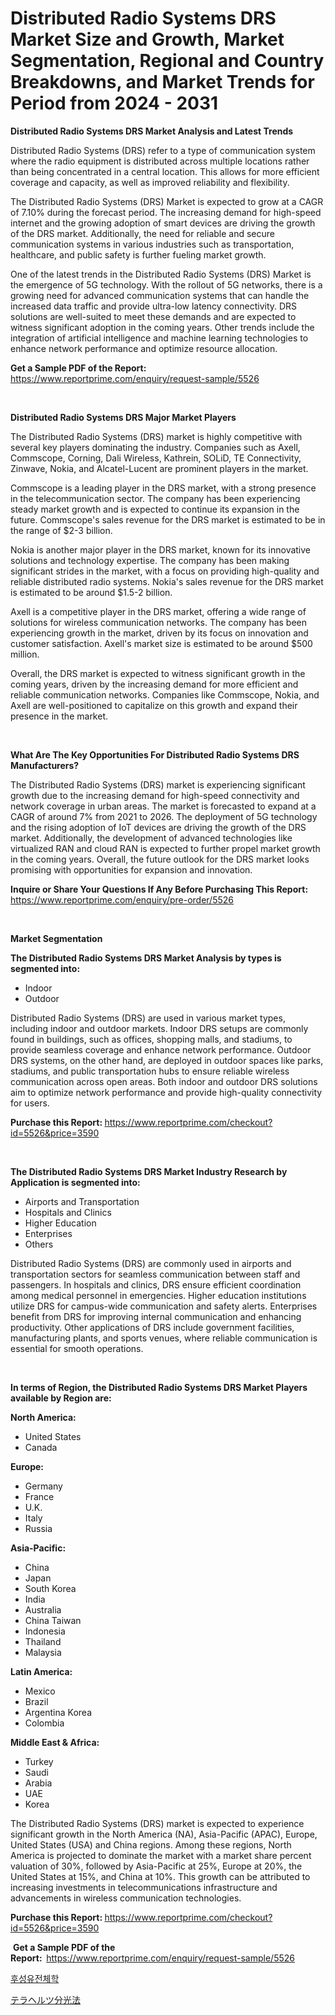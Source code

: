 <p><h1>Distributed Radio Systems DRS Market Size and Growth, Market Segmentation, Regional and Country Breakdowns, and Market Trends for Period from 2024 -  2031</h1></p><p><strong>Distributed Radio Systems DRS Market Analysis and Latest Trends</strong></p>
<p><p>Distributed Radio Systems (DRS) refer to a type of communication system where the radio equipment is distributed across multiple locations rather than being concentrated in a central location. This allows for more efficient coverage and capacity, as well as improved reliability and flexibility.</p><p>The Distributed Radio Systems (DRS) Market is expected to grow at a CAGR of 7.10% during the forecast period. The increasing demand for high-speed internet and the growing adoption of smart devices are driving the growth of the DRS market. Additionally, the need for reliable and secure communication systems in various industries such as transportation, healthcare, and public safety is further fueling market growth.</p><p>One of the latest trends in the Distributed Radio Systems (DRS) Market is the emergence of 5G technology. With the rollout of 5G networks, there is a growing need for advanced communication systems that can handle the increased data traffic and provide ultra-low latency connectivity. DRS solutions are well-suited to meet these demands and are expected to witness significant adoption in the coming years. Other trends include the integration of artificial intelligence and machine learning technologies to enhance network performance and optimize resource allocation.</p></p>
<p><strong>Get a Sample PDF of the Report:&nbsp;</strong> <a href="https://www.reportprime.com/enquiry/request-sample/5526">https://www.reportprime.com/enquiry/request-sample/5526</a></p>
<p>&nbsp;</p>
<p><strong>Distributed Radio Systems DRS Major Market Players</strong></p>
<p><p>The Distributed Radio Systems (DRS) market is highly competitive with several key players dominating the industry. Companies such as Axell, Commscope, Corning, Dali Wireless, Kathrein, SOLiD, TE Connectivity, Zinwave, Nokia, and Alcatel-Lucent are prominent players in the market.</p><p>Commscope is a leading player in the DRS market, with a strong presence in the telecommunication sector. The company has been experiencing steady market growth and is expected to continue its expansion in the future. Commscope's sales revenue for the DRS market is estimated to be in the range of $2-3 billion.</p><p>Nokia is another major player in the DRS market, known for its innovative solutions and technology expertise. The company has been making significant strides in the market, with a focus on providing high-quality and reliable distributed radio systems. Nokia's sales revenue for the DRS market is estimated to be around $1.5-2 billion.</p><p>Axell is a competitive player in the DRS market, offering a wide range of solutions for wireless communication networks. The company has been experiencing growth in the market, driven by its focus on innovation and customer satisfaction. Axell's market size is estimated to be around $500 million.</p><p>Overall, the DRS market is expected to witness significant growth in the coming years, driven by the increasing demand for more efficient and reliable communication networks. Companies like Commscope, Nokia, and Axell are well-positioned to capitalize on this growth and expand their presence in the market.</p></p>
<p>&nbsp;</p>
<p><strong>What Are The Key Opportunities For Distributed Radio Systems DRS Manufacturers?</strong></p>
<p><p>The Distributed Radio Systems (DRS) market is experiencing significant growth due to the increasing demand for high-speed connectivity and network coverage in urban areas. The market is forecasted to expand at a CAGR of around 7% from 2021 to 2026. The deployment of 5G technology and the rising adoption of IoT devices are driving the growth of the DRS market. Additionally, the development of advanced technologies like virtualized RAN and cloud RAN is expected to further propel market growth in the coming years. Overall, the future outlook for the DRS market looks promising with opportunities for expansion and innovation.</p></p>
<p><strong>Inquire or Share Your Questions If Any Before Purchasing This Report:</strong> <a href="https://www.reportprime.com/enquiry/pre-order/5526">https://www.reportprime.com/enquiry/pre-order/5526</a></p>
<p>&nbsp;</p>
<p><strong>Market Segmentation</strong></p>
<p><strong>The Distributed Radio Systems DRS Market Analysis by types is segmented into:</strong></p>
<p><ul><li>Indoor</li><li>Outdoor</li></ul></p>
<p><p>Distributed Radio Systems (DRS) are used in various market types, including indoor and outdoor markets. Indoor DRS setups are commonly found in buildings, such as offices, shopping malls, and stadiums, to provide seamless coverage and enhance network performance. Outdoor DRS systems, on the other hand, are deployed in outdoor spaces like parks, stadiums, and public transportation hubs to ensure reliable wireless communication across open areas. Both indoor and outdoor DRS solutions aim to optimize network performance and provide high-quality connectivity for users.</p></p>
<p><strong>Purchase this Report:&nbsp;</strong><a href="https://www.reportprime.com/checkout?id=5526&price=3590">https://www.reportprime.com/checkout?id=5526&price=3590</a></p>
<p>&nbsp;</p>
<p><strong>The Distributed Radio Systems DRS Market Industry Research by Application is segmented into:</strong></p>
<p><ul><li>Airports and Transportation</li><li>Hospitals and Clinics</li><li>Higher Education</li><li>Enterprises</li><li>Others</li></ul></p>
<p><p>Distributed Radio Systems (DRS) are commonly used in airports and transportation sectors for seamless communication between staff and passengers. In hospitals and clinics, DRS ensure efficient coordination among medical personnel in emergencies. Higher education institutions utilize DRS for campus-wide communication and safety alerts. Enterprises benefit from DRS for improving internal communication and enhancing productivity. Other applications of DRS include government facilities, manufacturing plants, and sports venues, where reliable communication is essential for smooth operations.</p></p>
<p>&nbsp;</p>
<p><strong>In terms of Region, the Distributed Radio Systems DRS Market Players available by Region are:</strong></p>
<p>
    <p> <strong> North America: </strong>
        <ul>
            <li>United States</li>
            <li>Canada</li>
        </ul>
        </p> 
    <p> <strong> Europe: </strong>
        <ul>
            <li>Germany</li>
            <li>France</li>
            <li>U.K.</li>
            <li>Italy</li>
            <li>Russia</li>
        </ul>
        </p> 
    <p> <strong> Asia-Pacific: </strong>
        <ul>
            <li>China</li>
            <li>Japan</li>
            <li>South Korea</li>
            <li>India</li>
            <li>Australia</li>
            <li>China Taiwan</li>
            <li>Indonesia</li>
            <li>Thailand</li>
            <li>Malaysia</li>
        </ul>
        </p> 
    <p> <strong> Latin America: </strong>
        <ul>
            <li>Mexico</li>
            <li>Brazil</li>
            <li>Argentina Korea</li>
            <li>Colombia</li>
        </ul>
        </p> 
    <p> <strong> Middle East & Africa: </strong>
        <ul>
            <li>Turkey</li>
            <li>Saudi</li>
            <li>Arabia</li>
            <li>UAE</li>
            <li>Korea</li>
        </ul>
    </p>
    </p>
<p><p>The Distributed Radio Systems (DRS) market is expected to experience significant growth in the North America (NA), Asia-Pacific (APAC), Europe, United States (USA) and China regions. Among these regions, North America is projected to dominate the market with a market share percent valuation of 30%, followed by Asia-Pacific at 25%, Europe at 20%, the United States at 15%, and China at 10%. This growth can be attributed to increasing investments in telecommunications infrastructure and advancements in wireless communication technologies.</p></p>
<p><strong>Purchase this Report: </strong><a href="https://www.reportprime.com/checkout?id=5526&price=3590">https://www.reportprime.com/checkout?id=5526&price=3590</a></p>
<p>&nbsp;<strong>Get a Sample PDF of the Report:&nbsp;&nbsp;</strong><a href="https://www.reportprime.com/enquiry/request-sample/5526">https://www.reportprime.com/enquiry/request-sample/5526</a></p>
<p><strong></strong></p>
<p><p><a href="https://github.com/lzrvbyqzftro57/Market-Research-Report-List-1/blob/main/566772014489.md">후성유전체학</a></p><p><a href="https://github.com/oqxogxyvqe90775/Market-Research-Report-List-1/blob/main/888108315812.md">テラヘルツ分光法</a></p></p>